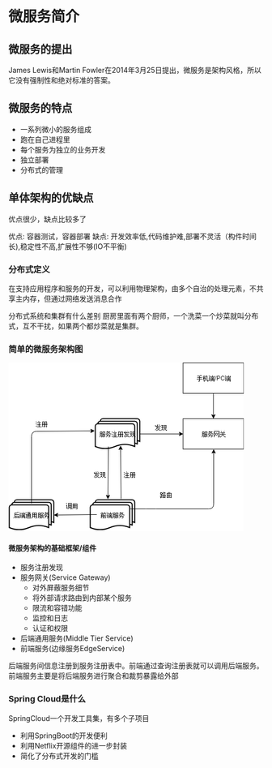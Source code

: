 # 微服务简介

## 微服务的提出

James Lewis和Martin Fowler在2014年3月25日提出，微服务是架构风格，所以它没有强制性和绝对标准的答案。

## 微服务的特点

+ 一系列微小的服务组成
+ 跑在自己进程里
+ 每个服务为独立的业务开发
+ 独立部署
+ 分布式的管理

## 单体架构的优缺点

优点很少，缺点比较多了

优点:
容器测试，容器部署
缺点:
开发效率低,代码维护难,部署不灵活（构件时间长),稳定性不高,扩展性不够(IO不平衡)

### 分布式定义

在支持应用程序和服务的开发，可以利用物理架构，由多个自治的处理元素，不共享主内存，但通过网络发送消息合作

分布式系统和集群有什么差别
厨房里面有两个厨师，一个洗菜一个炒菜就叫分布式，互不干扰，如果两个都炒菜就是集群。

### 简单的微服务架构图

![简单的微服务架构图](imgs/simplems1.png)

#### 微服务架构的基础框架/组件

+ 服务注册发现
+ 服务网关(Service Gateway)
  + 对外屏蔽服务细节
  + 将外部请求路由到内部某个服务
  + 限流和容错功能
  + 监控和日志
  + 认证和权限
+ 后端通用服务(Middle Tier Service)
+ 前端服务(边缘服务EdgeService)

后端服务间信息注册到服务注册表中。前端通过查询注册表就可以调用后端服务。前端服务主要是将后端服务进行聚合和裁剪暴露给外部

### Spring Cloud是什么

SpringCloud一个开发工具集，有多个子项目

+ 利用SpringBoot的开发便利
+ 利用Netflix开源组件的进一步封装
+ 简化了分布式开发的门槛

